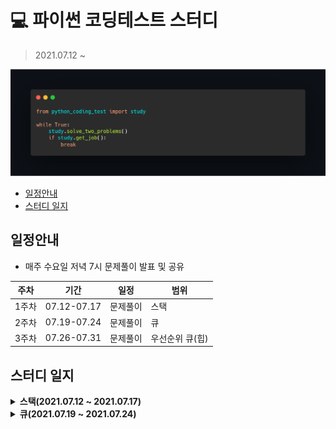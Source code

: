 # 💻 파이썬 코딩테스트 스터디
> 2021.07.12 ~ 

<img src="img/coding-test.png">

  - [일정안내](#일정안내)
  - [스터디 일지](#스터디-일지)


## 일정안내
- 매주 수요일 저녁 7시 문제풀이 발표 및 공유

|주차|기간|일정|범위|
|--|--|--|--|
|1주차|07.12-07.17|문제풀이|스택|
|2주차|07.19-07.24|문제풀이|큐|
|3주차|07.26-07.31|문제풀이|우선순위 큐(힙)|

## 스터디 일지 

<details markdown="1">
<summary><strong>스택(2021.07.12 ~ 2021.07.17)</strong></summary>

<br/>

|문제 번호|문제 이름|
|:------:|:-------:|
|9012|괄호|
|2504|괄호의 값|
|10773|제로|
|1874|스택수열|
|1918|후위 표기식|
|1935|후위 표기식2|
|4949|균형잡힌세상|
|2493|탑|
|3986|좋은 단어|
|2812|크게만들기|

</details>

<details markdown="1">
<summary><strong>큐(2021.07.19 ~ 2021.07.24)</strong></summary>

<br/>

|문제 번호|문제 이름|
|:------:|:-------:|
|17225|세훈이의선물가게|
|1966|프린터큐|
|5464|주차장|
|14713|앵무새|
|21775|가희와 자원놀이|
|2164|카드2|
|18258|큐2|
|3078|좋은친구|
|3190|뱀|
|1158|요세푸스|

</details>



